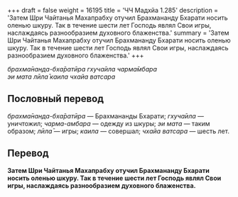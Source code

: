 +++
draft = false
weight = 16195
title = 'ЧЧ Мадхйа 1.285'
description = 'Затем Шри Чайтанья Махапрабху отучил Брахмананду Бхарати носить оленью шкуру. Так в течение шести лет Господь являл Свои игры, наслаждаясь разнообразием духовного блаженства.'
summary = 'Затем Шри Чайтанья Махапрабху отучил Брахмананду Бхарати носить оленью шкуру. Так в течение шести лет Господь являл Свои игры, наслаждаясь разнообразием духовного блаженства.'
+++

_брахма̄нанда-бха̄ратӣра гхуча̄ила чарма̄мбара  
эи мата лӣла̄ каила чхайа ватсара_

## Пословный перевод

_брахма̄нанда_\-_бха̄ратӣра_ — Брахмананды Бхарати; _гхуча̄ила_ — уничтожил; _чарма_\-_амбара_ — одежду из шкуры; _эи_ _мата_ — таким образом; _лӣла̄_ — игры; _каила_ — совершал; _чхайа_ _ватсара_ — шесть лет.

## Перевод

**Затем Шри Чайтанья Махапрабху отучил Брахмананду Бхарати носить оленью шкуру. Так в течение шести лет Господь являл Свои игры, наслаждаясь разнообразием духовного блаженства.**

